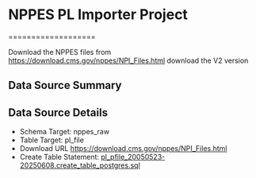 # NPPES PL Importer Project
===================

Download the NPPES files from https://download.cms.gov/nppes/NPI_Files.html download the V2 version

Data Source Summary
---------------------

Data Source Details
-------------------

* Schema Target: nppes_raw
* Table Target: pl_file
* Download URL https://download.cms.gov/nppes/NPI_Files.html
* Create Table Statement: [pl_pfile_20050523-20250608.create_table_postgres.sql](./pl_pfile_20050523-20250608.create_table_postgres.sql)
